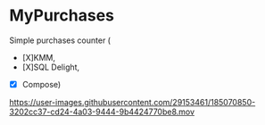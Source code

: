# MyPurchases
Simple purchases counter (

+ [X]KMM, 
+ [X]SQL Delight,
+ [X] Compose)


https://user-images.githubusercontent.com/29153461/185070850-3202cc37-cd24-4a03-9444-9b4424770be8.mov

